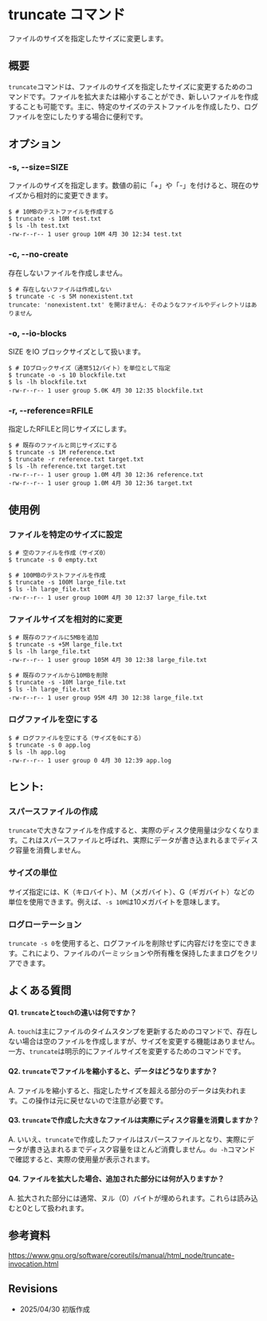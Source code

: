 # truncate コマンド

ファイルのサイズを指定したサイズに変更します。

## 概要

`truncate`コマンドは、ファイルのサイズを指定したサイズに変更するためのコマンドです。ファイルを拡大または縮小することができ、新しいファイルを作成することも可能です。主に、特定のサイズのテストファイルを作成したり、ログファイルを空にしたりする場合に便利です。

## オプション

### **-s, --size=SIZE**

ファイルのサイズを指定します。数値の前に「+」や「-」を付けると、現在のサイズから相対的に変更できます。

```console
$ # 10MBのテストファイルを作成する
$ truncate -s 10M test.txt
$ ls -lh test.txt
-rw-r--r-- 1 user group 10M 4月 30 12:34 test.txt
```

### **-c, --no-create**

存在しないファイルを作成しません。

```console
$ # 存在しないファイルは作成しない
$ truncate -c -s 5M nonexistent.txt
truncate: 'nonexistent.txt' を開けません: そのようなファイルやディレクトリはありません
```

### **-o, --io-blocks**

SIZE をIO ブロックサイズとして扱います。

```console
$ # IOブロックサイズ（通常512バイト）を単位として指定
$ truncate -o -s 10 blockfile.txt
$ ls -lh blockfile.txt
-rw-r--r-- 1 user group 5.0K 4月 30 12:35 blockfile.txt
```

### **-r, --reference=RFILE**

指定したRFILEと同じサイズにします。

```console
$ # 既存のファイルと同じサイズにする
$ truncate -s 1M reference.txt
$ truncate -r reference.txt target.txt
$ ls -lh reference.txt target.txt
-rw-r--r-- 1 user group 1.0M 4月 30 12:36 reference.txt
-rw-r--r-- 1 user group 1.0M 4月 30 12:36 target.txt
```

## 使用例

### ファイルを特定のサイズに設定

```console
$ # 空のファイルを作成（サイズ0）
$ truncate -s 0 empty.txt

$ # 100MBのテストファイルを作成
$ truncate -s 100M large_file.txt
$ ls -lh large_file.txt
-rw-r--r-- 1 user group 100M 4月 30 12:37 large_file.txt
```

### ファイルサイズを相対的に変更

```console
$ # 既存のファイルに5MBを追加
$ truncate -s +5M large_file.txt
$ ls -lh large_file.txt
-rw-r--r-- 1 user group 105M 4月 30 12:38 large_file.txt

$ # 既存のファイルから10MBを削除
$ truncate -s -10M large_file.txt
$ ls -lh large_file.txt
-rw-r--r-- 1 user group 95M 4月 30 12:38 large_file.txt
```

### ログファイルを空にする

```console
$ # ログファイルを空にする（サイズを0にする）
$ truncate -s 0 app.log
$ ls -lh app.log
-rw-r--r-- 1 user group 0 4月 30 12:39 app.log
```

## ヒント:

### スパースファイルの作成

`truncate`で大きなファイルを作成すると、実際のディスク使用量は少なくなります。これはスパースファイルと呼ばれ、実際にデータが書き込まれるまでディスク容量を消費しません。

### サイズの単位

サイズ指定には、K（キロバイト）、M（メガバイト）、G（ギガバイト）などの単位を使用できます。例えば、`-s 10M`は10メガバイトを意味します。

### ログローテーション

`truncate -s 0`を使用すると、ログファイルを削除せずに内容だけを空にできます。これにより、ファイルのパーミッションや所有権を保持したままログをクリアできます。

## よくある質問

#### Q1. `truncate`と`touch`の違いは何ですか？
A. `touch`は主にファイルのタイムスタンプを更新するためのコマンドで、存在しない場合は空のファイルを作成しますが、サイズを変更する機能はありません。一方、`truncate`は明示的にファイルサイズを変更するためのコマンドです。

#### Q2. `truncate`でファイルを縮小すると、データはどうなりますか？
A. ファイルを縮小すると、指定したサイズを超える部分のデータは失われます。この操作は元に戻せないので注意が必要です。

#### Q3. `truncate`で作成した大きなファイルは実際にディスク容量を消費しますか？
A. いいえ、`truncate`で作成したファイルはスパースファイルとなり、実際にデータが書き込まれるまでディスク容量をほとんど消費しません。`du -h`コマンドで確認すると、実際の使用量が表示されます。

#### Q4. ファイルを拡大した場合、追加された部分には何が入りますか？
A. 拡大された部分には通常、ヌル（0）バイトが埋められます。これらは読み込むと0として扱われます。

## 参考資料

https://www.gnu.org/software/coreutils/manual/html_node/truncate-invocation.html

## Revisions

- 2025/04/30 初版作成